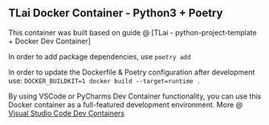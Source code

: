 ## TLai Docker Container - Python3 + Poetry 

This container was built based on guide @ [TLai - python-project-template + Docker Dev Container]

In order to add package dependencies, use ```poetry add```

In order to update the Dockerfile & Poetry configuration after development use:
```DOCKER_BUILDKIT=1 docker build --target=runtime .```

By using VSCode or PyCharms Dev Container functionality, you can use this Docker container as a full-featured development environment. More @ [Visual Studio Code Dev Containers](https://code.visualstudio.com/docs/devcontainers/containers)